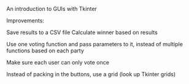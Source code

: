 An introduction to GUIs with Tkinter

Improvements:

Save results to a CSV file
Calculate winner based on results

Use one voting function and pass parameters to it, instead of multiple functions based on each party

Make sure each user can only vote once

Instead of packing in the buttons, use a grid (look up Tkinter grids)
